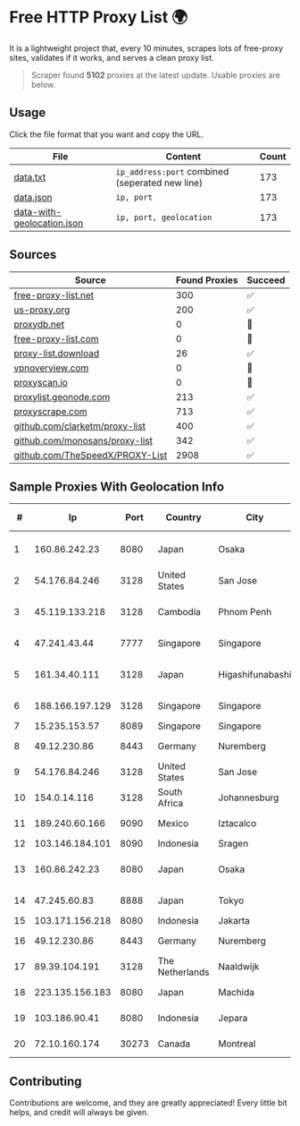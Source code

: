 
# Free HTTP Proxy List 🌍

It is a lightweight project that, every 10 minutes, scrapes lots of free-proxy sites, validates if it works, and serves a clean proxy list.


> Scraper found **5102** proxies at the latest update. Usable proxies are below.

## Usage

Click the file format that you want and copy the URL.


|File|Content|Count|
|----|-------|-----|
|[data.txt](https://raw.githubusercontent.com/themiralay/Proxy-List-World/master/data.txt)|`ip_address:port` combined (seperated new line)|173|
|[data.json](https://raw.githubusercontent.com/themiralay/Proxy-List-World/master/data.json)|`ip, port`|173|
|[data-with-geolocation.json](https://raw.githubusercontent.com/themiralay/Proxy-List-World/master/data-with-geolocation.json)|`ip, port, geolocation`|173|

## Sources

|Source|Found Proxies|Succeed|
|------|-------------|-------|
|[free-proxy-list.net](https://free-proxy-list.net)|300|✅|
|[us-proxy.org](https://www.us-proxy.org)|200|✅|
|[proxydb.net](http://proxydb.net)|0|🚫|
|[free-proxy-list.com](https://free-proxy-list.com/?page=&port=&type%5B%5D=http&type%5B%5D=https&up_time=0&search=Search)|0|🚫|
|[proxy-list.download](https://www.proxy-list.download/HTTP)|26|✅|
|[vpnoverview.com](https://vpnoverview.com/privacy/anonymous-browsing/free-proxy-servers)|0|🚫|
|[proxyscan.io](https://www.proxyscan.io)|0|🚫|
|[proxylist.geonode.com](https://proxylist.geonode.com/api/proxy-list?limit=300&page=1&sort_by=lastChecked&sort_type=desc&protocols=http,https)|213|✅|
|[proxyscrape.com](https://api.proxyscrape.com/v2/?request=displayproxies&protocol=http&timeout=10000&country=all&ssl=all&anonymity=all)|713|✅|
|[github.com/clarketm/proxy-list](https://raw.githubusercontent.com/clarketm/proxy-list/master/proxy-list-raw.txt)|400|✅|
|[github.com/monosans/proxy-list](https://raw.githubusercontent.com/monosans/proxy-list/main/proxies/http.txt)|342|✅|
|[github.com/TheSpeedX/PROXY-List](https://raw.githubusercontent.com/TheSpeedX/PROXY-List/master/http.txt)|2908|✅|


## Sample Proxies With Geolocation Info

|#|Ip|Port|Country|City|Internet Service Provider|
|-|--|----|-------|----|-------------------------|
|1|160.86.242.23|8080|Japan|Osaka|Sony Network Communications Inc|
|2|54.176.84.246|3128|United States|San Jose|Amazon.com, Inc.|
|3|45.119.133.218|3128|Cambodia|Phnom Penh|VIETTEL (CAMBODIA) PTE., LTD|
|4|47.241.43.44|7777|Singapore|Singapore|Alibaba Cloud LLC|
|5|161.34.40.111|3128|Japan|Higashifunabashi|NTT PC Communications, Inc.|
|6|188.166.197.129|3128|Singapore|Singapore|DigitalOcean, LLC|
|7|15.235.153.57|8089|Singapore|Singapore|OVH Hosting|
|8|49.12.230.86|8443|Germany|Nuremberg|Hetzner Online GmbH|
|9|54.176.84.246|3128|United States|San Jose|Amazon.com, Inc.|
|10|154.0.14.116|3128|South Africa|Johannesburg|Cisp IP3|
|11|189.240.60.166|9090|Mexico|Iztacalco|Uninet S.A. de C.V.|
|12|103.146.184.101|8090|Indonesia|Sragen|YAMNET|
|13|160.86.242.23|8080|Japan|Osaka|Sony Network Communications Inc|
|14|47.245.60.83|8888|Japan|Tokyo|Alibaba Cloud LLC|
|15|103.171.156.218|8080|Indonesia|Jakarta|MYREPUBLIC|
|16|49.12.230.86|8443|Germany|Nuremberg|Hetzner Online GmbH|
|17|89.39.104.191|3128|The Netherlands|Naaldwijk|WorldStream B.V.|
|18|223.135.156.183|8080|Japan|Machida|So-net Corporation|
|19|103.186.90.41|8080|Indonesia|Jepara|PT Akses Data Internusa|
|20|72.10.160.174|30273|Canada|Montreal|GloboTech Communications|



## Contributing

Contributions are welcome, and they are greatly appreciated! Every
little bit helps, and credit will always be given.

